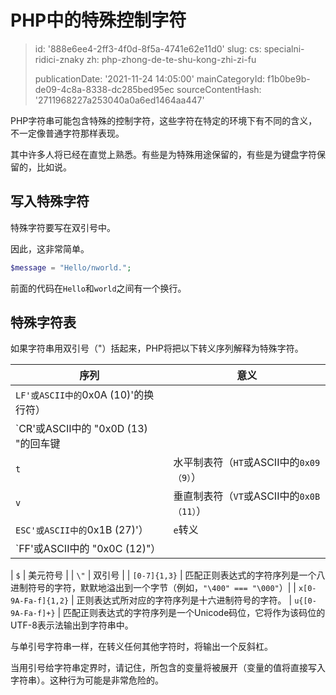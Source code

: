 PHP中的特殊控制字符
===========

> id: '888e6ee4-2ff3-4f0d-8f5a-4741e62e11d0'
> slug:
> 	cs: specialni-ridici-znaky
> 	zh: php-zhong-de-te-shu-kong-zhi-zi-fu
> 
> publicationDate: '2021-11-24 14:05:00'
> mainCategoryId: f1b0be9b-de09-4c8a-8338-dc285bed95ec
> sourceContentHash: '2711968227a253040a0a6ed1464aa447'

PHP字符串可能包含特殊的控制字符，这些字符在特定的环境下有不同的含义，不一定像普通字符那样表现。

其中许多人将已经在直觉上熟悉。有些是为特殊用途保留的，有些是为键盘字符保留的，比如说。

写入特殊字符
-----------------------

特殊字符要写在双引号中。

因此，这非常简单。

```php
$message = "Hello/nworld.";
```

前面的代码在`Hello`和`world`之间有一个换行。

特殊字符表
-------------------------

如果字符串用双引号（"）括起来，PHP将把以下转义序列解释为特殊字符。

| 序列 | 意义 |
|----------|--------|
| `LF'或ASCII中的`0x0A (10)'的换行符） |
| `CR'或ASCII中的 "0x0D (13) "的回车键 |
| `t` | 水平制表符（`HT`或ASCII中的`0x09（9）`） |
| `v` | 垂直制表符（`VT`或ASCII中的`0x0B（11）`） |
| `ESC'或ASCII中的`0x1B (27)'） | `e`转义
| `FF'或ASCII中的 "0x0C (12)"） |

| ``$`` | 美元符号 |
| `\"` | 双引号 |
| `[0-7]{1,3}` | 匹配正则表达式的字符序列是一个八进制符号的字符，默默地溢出到一个字节（例如，`"\400" === "\000"`）|
| `x[0-9A-Fa-f]{1,2}` | 正则表达式所对应的字符序列是十六进制符号的字符。
| `u{[0-9A-Fa-f]+}` | 匹配正则表达式的字符序列是一个Unicode码位，它将作为该码位的UTF-8表示法输出到字符串中。

与单引号字符串一样，在转义任何其他字符时，将输出一个反斜杠。

当用引号给字符串定界时，请记住，所包含的变量将被展开（变量的值将直接写入字符串）。这种行为可能是非常危险的。
